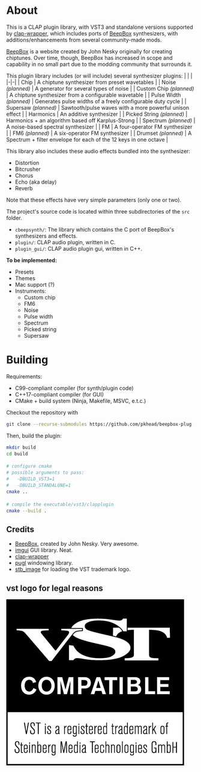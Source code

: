 # About
This is a CLAP plugin library, with VST3 and standalone versions supported by [clap-wrapper](https://github.com/free-audio/clap-wrapper), which includes ports of [BeepBox](https://beepbox.co) synthesizers, with additions/enhancements from several community-made mods.

[BeepBox](https://beepbox.co) is a website created by John Nesky originally for creating chiptunes. Over time, though, BeepBox has increased in scope and capability in no small part due to the modding community that surrounds it.

This plugin library includes (or will include) several synthesizer plugins:
| | |
|-|-|
| Chip | A chiptune synthesizer from preset wavetables |
| Noise *(planned)* | A generator for several types of noise |
| Custom Chip *(planned)* | A chiptune synthesizer from a configurable wavetable |
| Pulse Width *(planned)* | Generates pulse widths of a freely configurable duty cycle |
| Supersaw *(planned)* | Sawtooth/pulse waves with a more powerful unison effect |
| Harmonics | An additive synthesizer |
| Picked String *(planned)* | Harmonics + an algorithm based off Karplus-Strong |
| Spectrum *(planned)* | A noise-based spectral synthesizer |
| FM | A four-operator FM synthesizer |
| FM6 *(planned)* | A six-operator FM synthesizer |
| Drumset *(planned)* | A Spectrum + filter envelope for each of the 12 keys in one octave |

This library also includes these audio effects bundled into the synthesizer:
- Distortion
- Bitcrusher
- Chorus
- Echo (aka delay)
- Reverb

Note that these effects have very simple parameters (only one or two).

The project's source code is located within three subdirectories of the `src` folder.
- `cbeepsynth/`: The library which contains the C port of BeepBox's synthesizers and effects.
- `plugin/`: CLAP audio plugin, written in C.
- `plugin_gui/`: CLAP audio plugin gui, written in C++.

**To be implemented:**
- Presets
- Themes
- Mac support (?)
- Instruments:
    - Custom chip
    - FM6
    - Noise
    - Pulse width
    - Spectrum
    - Picked string
    - Supersaw

# Building
Requirements:
- C99-compliant compiler (for synth/plugin code)
- C++17-compliant compiler (for GUI)
- CMake + build system (Ninja, Makefile, MSVC, e.t.c.)

Checkout the repository with
```bash
git clone --recurse-submodules https://github.com/pkhead/beepbox-plug
```

Then, build the plugin:
```bash
mkdir build
cd build

# configure cmake
# possible arguments to pass:
#   -DBUILD_VST3=1
#   -DBUILD_STANDALONE=1
cmake ..

# compile the executable/vst3/clapplugin
cmake --build .
```

## Credits
- [BeepBox](https://beepbox.co), created by John Nesky. Very awesome.
- [imgui](https://github.com/ocornut/imgui) GUI library. Neat.
- [clap-wrapper](https://github.com/free-audio/clap-wrapper)
- [pugl](https://gitlab.com/lv2/pugl/) windowing library.
- [stb_image](https://github.com/nothings/stb) for loading the VST trademark logo.

## vst logo for legal reasons
![VST is a registered trademark of Steinberg Media Technologies GmbH](vst_logo.png)